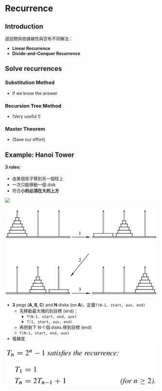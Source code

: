 # Recurrence

## Introduction

遞迴關係依據線性與否有不同解法：

* **Linear Recurrence**
* **Divide-and-Conquer Recurrence**

## Solve recurrences

### Substitution Method

* If we know the answer

### Recursion Tree Method

*  \(Very useful !\) 

### Master Theorem

* \(Save our effort\)



## Example: Hanoi Tower 

#### 3 rules: 

* 由某個栓子移到另一個栓上
* 一次只能移動一個 disk
* 符合**小的必須在大的上方**

![](https://www.dropbox.com/s/bqpx6jipwdey8xc/Screenshot%202018-09-30%2000.52.40.png?dl=0)

![Mathematics for Computer Science, Eric Lehman](../.gitbook/assets/image%20%287%29.png)

* **3** pegs \(**A, B, C**\) and **N** disks \(on **A**\)，定義`T(N-1, start, aux, end)`
  * 先移動最大塊的到目標 \(end\)：
    * `T(N-1, start, end, aux)`
    * `T(1, start, aux, end)`
  *  再把剩下 N-1 個 disks 移到目標 \(end\)
    * `T(N-1, start, end, aux)`
* 複雜度

![](../.gitbook/assets/image%20%2810%29.png)


